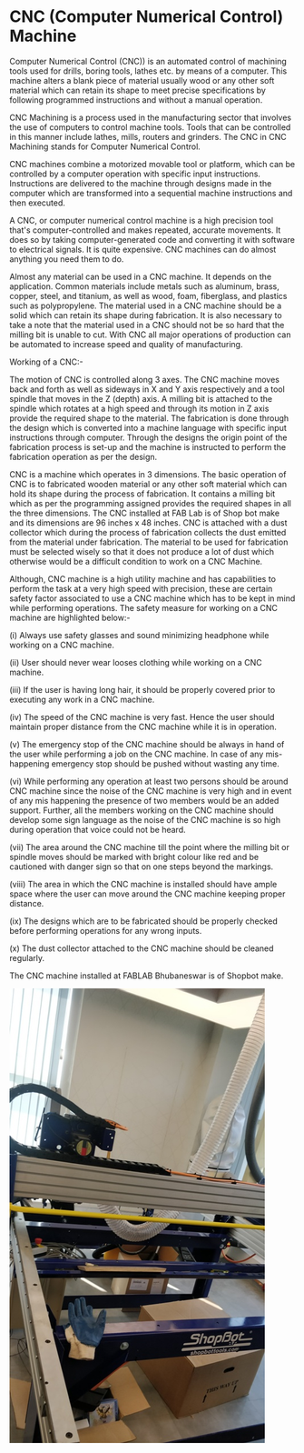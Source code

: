 # CNC (Computer Numerical Control) Machine

Computer Numerical Control (CNC)) is an automated control of machining tools used for drills, boring tools, lathes etc. by means of a computer. This machine alters a blank piece of material usually wood or any other soft material which can retain its shape to meet precise specifications by following programmed instructions and without a manual operation.

CNC Machining is a process used in the manufacturing sector that involves the use of computers to control machine tools. Tools that can be controlled in this manner include lathes, mills, routers and grinders. The CNC in CNC Machining stands for Computer Numerical Control.

CNC machines combine a motorized movable tool or platform, which can be controlled by a computer operation with specific input instructions. Instructions are delivered to the machine through designs made in the computer which are transformed into a sequential machine instructions and then executed.

A CNC, or computer numerical control machine is a high precision tool that's computer-controlled and makes repeated, accurate movements. It does so by taking computer-generated code and converting it with software to electrical signals. It is quite expensive. CNC machines can do almost anything you need them to do.

Almost any material can be used in a CNC machine. It  depends on the application. Common materials include metals such as aluminum, brass, copper, steel, and titanium, as well as wood, foam, fiberglass, and plastics such as polypropylene. The material used in a CNC machine should be a solid which can retain its shape during fabrication. It is also necessary to take a note that the material used in a CNC should not be so hard that the milling bit is unable to cut. With CNC all major operations of production can be automated to increase speed and quality of manufacturing.

Working of a CNC:-

The motion of CNC is controlled along 3 axes. The CNC machine moves back and forth as well as sideways in X and Y axis respectively and a tool spindle that moves in the Z (depth) axis. A milling bit is attached to the spindle which rotates at a high speed and through its motion in Z axis provide the required shape to the material. The fabrication is done through the design which is converted into a machine language with specific input instructions through computer. Through the designs the origin point of the fabrication process is set-up and the machine is instructed to perform the fabrication operation as per the design.

CNC is a machine which operates in 3 dimensions. The basic operation of CNC is to fabricated wooden material or any other soft material which can hold its shape during the process of fabrication. It contains a milling bit which as per the programming assigned provides the required shapes in all the three dimensions. The CNC installed at FAB Lab is of Shop bot make and its dimensions are 96 inches x 48 inches. CNC is attached with a dust collector which during the process of fabrication collects the dust emitted from the material under fabrication. The material to be used for fabrication must be selected wisely so that it does not produce a lot of dust which otherwise would be a difficult condition to work on a CNC Machine.

Although, CNC machine is a high utility machine and has capabilities to perform the task at a very high speed with precision, these are certain safety factor associated to use a CNC machine which has to be kept in mind while performing operations. The safety measure for working on a CNC machine are highlighted below:-

(i) Always use safety glasses and sound minimizing headphone while working on a CNC machine.

(ii) User should never wear looses clothing while working on a CNC machine.

(iii) If the user is having long hair, it should be properly covered prior to executing any work in a CNC machine.

(iv) The speed of the CNC machine is very fast. Hence the user should maintain proper distance from the CNC machine while it is in operation.

(v) The emergency stop of the CNC machine should be always in hand of the user while performing a job on the CNC machine. In case of any mis-happening emergency stop should be pushed without wasting any time.

(vi) While performing any operation at least two persons should be around CNC machine since the noise of the CNC machine is very high and in event of any mis happening the presence of two members would be an added support. Further, all the members working on the CNC machine should develop some sign language as the noise of the CNC machine is so high during operation that voice could not be heard.

(vii) The area around the CNC machine till the point where the milling bit or spindle moves should be marked with bright colour like red and be cautioned with danger sign so that on one steps beyond the markings.

(viii) The area in which the CNC machine is installed should have ample space where the user can move around the CNC machine keeping proper distance.

(ix) The designs which are to be fabricated should be properly checked before performing operations for any wrong inputs.

(x) The dust collector attached to the CNC machine should be cleaned regularly.

The CNC machine installed at FABLAB Bhubaneswar is of Shopbot make.

![CNC Machine](img/shopbot.jpg)

